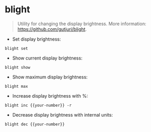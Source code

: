 # blight

> Utility for changing the display brightness.
> More information: <https://github.com/gutjuri/blight>.

- Set display brightness:

`blight set`

- Show current display brightness:

`blight show`

- Show maximum display brightness:

`blight max`

- Increase display brightness with %:

`blight inc {{your-number}} -r`

- Decrease display brightness with internal units:

`blight dec {{your-number}}`
